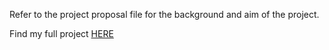 Refer to the project proposal file for the background and aim of the project.

Find my full project [HERE](https://rpubs.com/natam0/DA6813_obesity)
